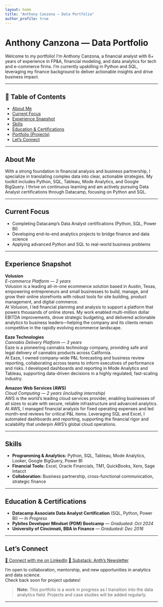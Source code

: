 ```yaml
---
layout: home
title: "Anthony Canzona — Data Portfolio"
author_profile: true
---
```



# Anthony Canzona — Data Portfolio

Welcome to my portfolio! I’m Anthony Canzona, a financial analyst with 6+ years of experience in FP&A, financial modeling, and data analytics for tech and e-commerce firms. I’m currently upskilling in Python and SQL, leveraging my finance background to deliver actionable insights and drive business impact.

---

## 📑 Table of Contents

- [About Me](#about-me)
- [Current Focus](#current-focus)
- [Experience Snapshot](#experience-snapshot)
- [Skills](#skills)
- [Education & Certifications](#education--certifications)
- [Portfolio (Projects)](portfolio.md)
- [Let’s Connect](#lets-connect)

---

## About Me

With a strong foundation in financial analysis and business partnership, I specialize in translating complex data into clear, actionable strategies. My toolkit includes Python, SQL, Tableau, Mode Analytics, and Google BigQuery. I thrive on continuous learning and am actively pursuing Data Analyst certifications through Datacamp, focusing on Python and SQL.

---

## Current Focus

- Completing Datacamp’s Data Analyst certifications (Python, SQL, Power BI)
- Developing end-to-end analytics projects to bridge finance and data science
- Applying advanced Python and SQL to real-world business problems

---

## Experience Snapshot

**Volusion**  
*E-commerce Platform — 2 years*  
Volusion is a leading all-in-one ecommerce solution based in Austin, Texas, empowering entrepreneurs and small businesses to build, manage, and grow their online storefronts with robust tools for site building, product management, and digital commerce.  
At Volusion, I led financial planning and analysis to support a platform that powers thousands of online stores. My work enabled multi-million dollar EBITDA improvements, drove strategic budgeting, and delivered actionable analytics to business leaders—helping the company and its clients remain competitive in the rapidly evolving ecommerce landscape.

**Eaze Technologies**  
*Cannabis Delivery Platform — 3 years*  
Eaze is a pioneering cannabis technology company, providing safe and legal delivery of cannabis products across California.  
At Eaze, I owned company-wide P&L forecasting and business review reporting, collaborating across teams to inform executives of performance and risks. I developed dashboards and reporting in Mode Analytics and Tableau, supporting data-driven decisions in a highly regulated, fast-scaling industry.

**Amazon Web Services (AWS)**  
*Cloud Computing — 2 years (including internship)*  
AWS is the world’s leading cloud services provider, enabling businesses of all sizes to scale with secure, reliable infrastructure and advanced analytics.  
At AWS, I managed financial analysis for fixed operating expenses and led month-end reviews for critical P&L items. Leveraging SQL and Excel, I automated dashboards and reporting, supporting the financial rigor and scalability that underpin AWS’s global cloud operations.

---

## Skills

- **Programming & Analytics:** Python, SQL, Tableau, Mode Analytics, Looker, Google BigQuery, Power BI
- **Financial Tools:** Excel, Oracle Financials, TM1, QuickBooks, Xero, Sage Intacct
- **Collaboration:** Business partnership, cross-functional communication, strategic finance

---

## Education & Certifications

- **Datacamp Associate Data Analyst Certification** (SQL, Python, Power BI) — *In Progress*
- **Pybites Developer Mindset (PDM) Bootcamp** — *Graduated: Oct 2024*
- **University of Cincinnati, BBA in Finance** — *Graduated: Dec 2016*

---

## Let’s Connect

[🔗 Connect with me on LinkedIn](https://www.linkedin.com/in/anthonyscanzona/)
[📰 Substack: Anth’s Newsletter](https://anth.substack.com/)

I’m open to collaboration, mentorship, and new opportunities in analytics and data science.  
Check back soon for project updates!

> **Note:** This portfolio is a work in progress as I transition into the data analytics field. Projects and case studies will be added regularly.

---
